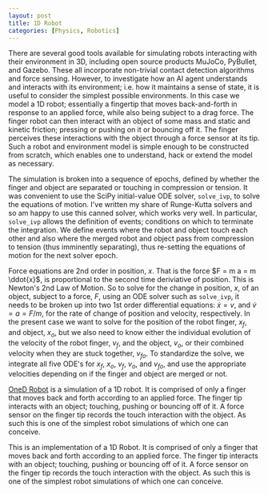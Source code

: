 ```yaml
---
layout: post
title: 1D Robot
categories: [Physics, Robotics]
---
```


There are several good tools available for simulating robots interacting with their environment in 3D, including open source products MuJoCo, PyBullet, and Gazebo.  These all incorporate non-trivial contact detection algorithms and force sensing.  However, to investigate how an AI agent understands and interacts with its environment; i.e. how it maintains a sense of state, it is useful to consider the simplest possible environments.  In this case we model a 1D robot; essentially a fingertip that moves back-and-forth in response to an applied force, while also being subject to a drag force.  The finger robot can then interact with an object of some mass and static and kinetic friction; pressing or pushing on it or bouncing off it.  The finger perceives these interactions with the object through a force sensor at its tip.  Such a robot and environment model is simple enough to be constructed from scratch, which enables one to understand, hack or extend the model as necessary.  

The simulation is broken into a sequence of epochs, defined by whether the finger and object are separated or touching in compression or tension.  It was convenient to use the SciPy initial-value ODE solver, `solve_ivp`, to solve the equations of motion.  I've written my share of Runge-Kutta solvers and so am happy to use this canned solver, which works very well.  In particular, `solve_ivp` allows the definition of events; conditions on which to terminate the integration.  We define events where the robot and object touch each other and also where the merged robot and object pass from compression to tension (thus imminently separating), thus re-setting the equations of motion for the next solver epoch.

Force equations are 2nd order in position, $x$.  That is the force $F = m a = m \ddot{x}$, is proportional to the second time deriviative of position.  This is Newton's 2nd Law of Motion.  So to solve for the change in position, $x$, of an object, subject to a force, $F$, using an ODE solver such as `solve_ivp`, it needs to be broken up into two 1st order differential equations: $\dot{x} = v$, and $\dot{v} = a = F/m$, for the rate of change of position and velocity, respectively.  In the present case we want to solve for the position of the robot finger, $x_f$, and object, $x_o$, but we also need to know either the individual evolution of the velocity of the robot finger, $v_f$, and the object, $v_o$, or their combined velocity when they are stuck together, $v_{fo}$.  To standardize the solve, we integrate all five ODE's for $x_f$, $x_o$, $v_f$, $v_o$, and $v_{fo}$, and use the appropriate velocities depending on if the finger and object are merged or not.

[OneD Robot](https://github.com/jdsalmonson/py_1d_robot_arm) is a simulation of a 1D robot.  It is comprised of only a finger that moves back and forth according to an applied force.  The finger tip interacts with an object; touching, pushing or bouncing off of it.  A force sensor on the finger tip records the touch interaction with the object.  As such this is one of the simplest robot simulations of which one can conceive.

<!---
<div id="iframeDiv">
      <iframe width="850" height="900"
              src="../images/oneD_robot/oneD_robot.html"></iframe>
</div>
--->

This is an implementation of a 1D Robot.  It is comprised of only a finger that moves back and forth according to an applied force.  The finger tip interacts with an object; touching, pushing or bouncing off of it.  A force sensor on the finger tip records the touch interaction with the object.  As such this is one of the simplest robot simulations of which one can conceive.

